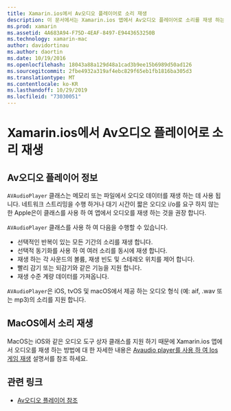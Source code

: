 ```yaml
---
title: Xamarin.ios에서 Av오디오 플레이어로 소리 재생
description: 이 문서에서는 Xamarin.ios 앱에서 Av오디오 플레이어로 소리를 재생 하는 방법을 설명 합니다. 높은 수준의 Avother 플레이어에 대해 설명 하 고 그에 대 한 링크를 제공 하는 다른 설명서에 대 한 링크를 제공 합니다.
ms.prod: xamarin
ms.assetid: 4A683A94-F75D-4EAF-8497-E9443653250B
ms.technology: xamarin-mac
author: davidortinau
ms.author: daortin
ms.date: 10/19/2016
ms.openlocfilehash: 18043a88a129d48a1cad3b9ee15b6989d50ad126
ms.sourcegitcommit: 2fbe4932a319af4ebc829f65eb1fb1816ba305d3
ms.translationtype: MT
ms.contentlocale: ko-KR
ms.lasthandoff: 10/29/2019
ms.locfileid: "73030051"
---
```

# <a name="playing-sound-with-avaudioplayer-in-xamarinmac"></a>Xamarin.ios에서 Av오디오 플레이어로 소리 재생

## <a name="about-the-avaudioplayer"></a>Av오디오 플레이어 정보

`AVAudioPlayer` 클래스는 메모리 또는 파일에서 오디오 데이터를 재생 하는 데 사용 됩니다. 네트워크 스트리밍을 수행 하거나 대기 시간이 짧은 오디오 i/o를 요구 하지 않는 한 Apple은이 클래스를 사용 하 여 앱에서 오디오를 재생 하는 것을 권장 합니다.

`AVAudioPlayer` 클래스를 사용 하 여 다음을 수행할 수 있습니다.

- 선택적인 반복이 있는 모든 기간의 소리를 재생 합니다.
- 선택적 동기화를 사용 하 여 여러 소리를 동시에 재생 합니다.
- 재생 하는 각 사운드의 볼륨, 재생 빈도 및 스테레오 위치를 제어 합니다.
- 빨리 감기 또는 되감기와 같은 기능을 지원 합니다.
- 재생 수준 계량 데이터를 가져옵니다.

`AVAudioPlayer`은 iOS, tvOS 및 macOS에서 제공 하는 오디오 형식 (예: aif, .wav 또는 mp3)의 소리를 지원 합니다.

## <a name="playing-sounds-in-macos"></a>MacOS에서 소리 재생

MacOS는 iOS와 같은 오디오 도구 상자 클래스를 지원 하기 때문에 Xamarin.ios 앱에서 오디오를 재생 하는 방법에 대 한 자세한 내용은 [Avaudio player를 사용 하 여 Ios 게임 재생](https://github.com/xamarin/recipes/tree/master/Recipes/ios/media/sound/avaudioplayer) 설명서를 참조 하세요.

## <a name="related-links"></a>관련 링크

- [Av오디오 플레이어 참조](https://developer.apple.com/documentation/avfoundation/avaudioplayer)
